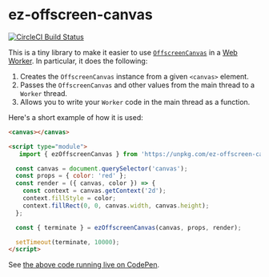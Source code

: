 # ez-offscreen-canvas

[![CircleCI Build Status](https://circleci.com/gh/trentmwillis/ez-offscreen-canvas/tree/master.svg?style=svg)](https://circleci.com/gh/trentmwillis/ez-offscreen-canvas/tree/master)

This is a tiny library to make it easier to use [`OffscreenCanvas`](https://developer.mozilla.org/en-US/docs/Web/API/OffscreenCanvas) in a [Web Worker](https://developer.mozilla.org/en-US/docs/Web/API/Web_Workers_API). In particular, it does the following:

1. Creates the `OffscreenCanvas` instance from a given `<canvas>` element.
2. Passes the `OffscreenCanvas` and other values from the main thread to a `Worker` thread.
3. Allows you to write your `Worker` code in the main thread as a function.

Here's a short example of how it is used:

```html
<canvas></canvas>

<script type="module">
   import { ezOffscreenCanvas } from 'https://unpkg.com/ez-offscreen-canvas@0.1.0/ez-offscreen-canvas.js';

  const canvas = document.querySelector('canvas');
  const props = { color: 'red' };
  const render = ({ canvas, color }) => {
    const context = canvas.getContext('2d');
    context.fillStyle = color;
    context.fillRect(0, 0, canvas.width, canvas.height);
  };

  const { terminate } = ezOffscreenCanvas(canvas, props, render);

  setTimeout(terminate, 10000);
</script>
```

See [the above code running live on CodePen](https://codepen.io/trentmwillis/pen/LwyZQW).
